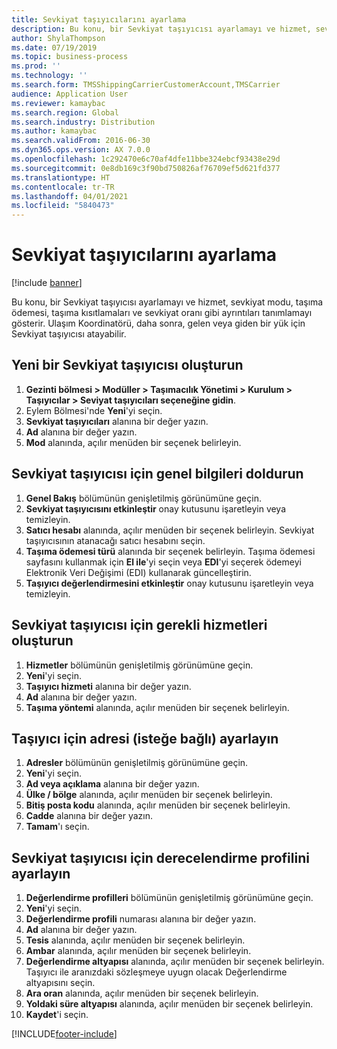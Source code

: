 ```yaml
---
title: Sevkiyat taşıyıcılarını ayarlama
description: Bu konu, bir Sevkiyat taşıyıcısı ayarlamayı ve hizmet, sevkiyat modu, taşıma ödemesi, taşıma kısıtlamaları ve sevkiyat oranı gibi ayrıntıları tanımlamayı gösterir.
author: ShylaThompson
ms.date: 07/19/2019
ms.topic: business-process
ms.prod: ''
ms.technology: ''
ms.search.form: TMSShippingCarrierCustomerAccount,TMSCarrier
audience: Application User
ms.reviewer: kamaybac
ms.search.region: Global
ms.search.industry: Distribution
ms.author: kamaybac
ms.search.validFrom: 2016-06-30
ms.dyn365.ops.version: AX 7.0.0
ms.openlocfilehash: 1c292470e6c70af4dfe11bbe324ebcf93438e29d
ms.sourcegitcommit: 0e8db169c3f90bd750826af76709ef5d621fd377
ms.translationtype: HT
ms.contentlocale: tr-TR
ms.lasthandoff: 04/01/2021
ms.locfileid: "5840473"
---
```

# <a name="set-up-shipping-carriers"></a>Sevkiyat taşıyıcılarını ayarlama

[!include [banner](../../includes/banner.md)]

Bu konu, bir Sevkiyat taşıyıcısı ayarlamayı ve hizmet, sevkiyat modu, taşıma ödemesi, taşıma kısıtlamaları ve sevkiyat oranı gibi ayrıntıları tanımlamayı gösterir. Ulaşım Koordinatörü, daha sonra, gelen veya giden bir yük için Sevkiyat taşıyıcısı atayabilir.


## <a name="create-a-new-shipping-carrier"></a>Yeni bir Sevkiyat taşıyıcısı oluşturun
1. **Gezinti bölmesi > Modüller > Taşımacılık Yönetimi > Kurulum > Taşıyıcılar > Seviyat taşıyıcıları seçeneğine gidin**.
2. Eylem Bölmesi'nde **Yeni**'yi seçin.
3. **Sevkiyat taşıyıcıları** alanına bir değer yazın.
4. **Ad** alanına bir değer yazın.
5. **Mod** alanında, açılır menüden bir seçenek belirleyin.

## <a name="fill-in-the-general-information-for-the-shipping-carrier"></a>Sevkiyat taşıyıcısı için genel bilgileri doldurun
1. **Genel Bakış** bölümünün genişletilmiş görünümüne geçin.
2. **Sevkiyat taşıyıcısını etkinleştir** onay kutusunu işaretleyin veya temizleyin.
3. **Satıcı hesabı** alanında, açılır menüden bir seçenek belirleyin. Sevkiyat taşıyıcısının atanacağı satıcı hesabını seçin.  
4. **Taşıma ödemesi türü** alanında bir seçenek belirleyin. Taşıma ödemesi sayfasını kullanmak için **El ile**'yi seçin veya **EDI**'yi seçerek ödemeyi Elektronik Veri Değişimi (EDI) kullanarak güncelleştirin.  
5. **Taşıyıcı değerlendirmesini etkinleştir** onay kutusunu işaretleyin veya temizleyin.

## <a name="create-the-necessary-services-for-the-shipping-carrier"></a>Sevkiyat taşıyıcısı için gerekli hizmetleri oluşturun
1. **Hizmetler** bölümünün genişletilmiş görünümüne geçin.
2. **Yeni**'yi seçin.
3. **Taşıyıcı hizmeti** alanına bir değer yazın.
4. **Ad** alanına bir değer yazın.
5. **Taşıma yöntemi** alanında, açılır menüden bir seçenek belirleyin.

## <a name="set-up-the-address-for-the-carrier-optional"></a>Taşıyıcı için adresi (isteğe bağlı) ayarlayın
1. **Adresler** bölümünün genişletilmiş görünümüne geçin.
2. **Yeni**'yi seçin.
3. **Ad veya açıklama** alanına bir değer yazın.
4. **Ülke / bölge** alanında, açılır menüden bir seçenek belirleyin.
5. **Bitiş posta kodu** alanında, açılır menüden bir seçenek belirleyin.
6. **Cadde** alanına bir değer yazın.
7. **Tamam**'ı seçin.

## <a name="set-up-the-rating-profile-for-the-shipping-carrier"></a>Sevkiyat taşıyıcısı için derecelendirme profilini ayarlayın
1. **Değerlendirme profilleri** bölümünün genişletilmiş görünümüne geçin.
2. **Yeni**'yi seçin.
3. **Değerlendirme profili** numarası alanına bir değer yazın.
4. **Ad** alanına bir değer yazın.
5. **Tesis** alanında, açılır menüden bir seçenek belirleyin.
6. **Ambar** alanında, açılır menüden bir seçenek belirleyin.
7. **Değerlendirme altyapısı** alanında, açılır menüden bir seçenek belirleyin. Taşıyıcı ile aranızdaki sözleşmeye uyugn olacak Değerlendirme altyapısını seçin.  
8. **Ara oran** alanında, açılır menüden bir seçenek belirleyin.
9. **Yoldaki süre altyapısı** alanında, açılır menüden bir seçenek belirleyin.
10. **Kaydet**'i seçin.



[!INCLUDE[footer-include](../../../includes/footer-banner.md)]